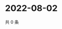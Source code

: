 # 2022-08-02

共 0 条

<!-- BEGIN WEIBO -->
<!-- 最后更新时间 Tue Aug 02 2022 02:03:26 GMT+0800 (China Standard Time) -->

<!-- END WEIBO -->
